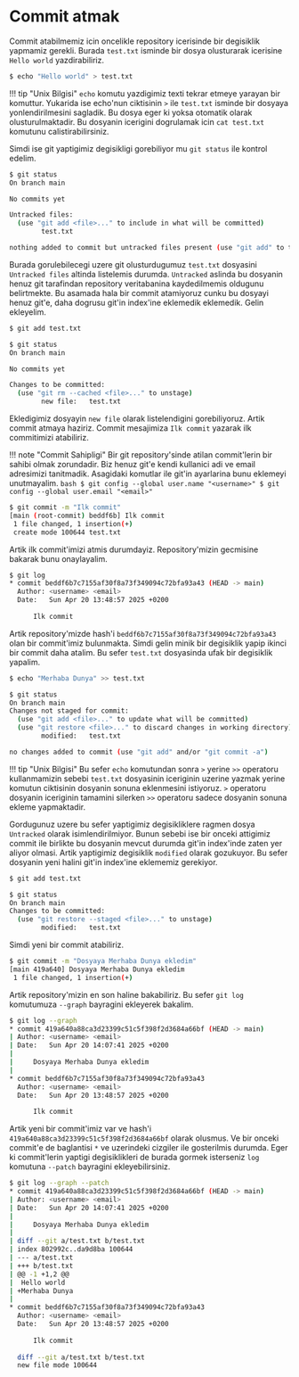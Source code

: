 # Commit atmak

Commit atabilmemiz icin oncelikle repository icerisinde bir degisiklik yapmamiz gerekli. Burada `test.txt` isminde bir dosya olusturarak icerisine `Hello world` yazdirabiliriz.

```bash
$ echo "Hello world" > test.txt
```

!!! tip "Unix Bilgisi"
    `echo` komutu yazdigimiz texti tekrar etmeye yarayan bir komuttur. Yukarida ise echo'nun ciktisinin `>` ile `test.txt` isminde bir dosyaya yonlendirilmesini sagladik. Bu dosya eger ki yoksa otomatik olarak olusturulmaktadir. Bu dosyanin icerigini dogrulamak icin `cat test.txt` komutunu calistirabilirsiniz.

Simdi ise git yaptigimiz degisikligi gorebiliyor mu `git status` ile kontrol edelim.

```bash
$ git status
On branch main

No commits yet

Untracked files:
  (use "git add <file>..." to include in what will be committed)
        test.txt

nothing added to commit but untracked files present (use "git add" to track)
```

Burada gorulebilecegi uzere git olusturdugumuz `test.txt` dosyasini `Untracked files` altinda listelemis durumda. `Untracked` aslinda bu dosyanin henuz git tarafindan repository veritabanina kaydedilmemis oldugunu belirtmekte. Bu asamada hala bir commit atamiyoruz cunku bu dosyayi henuz git'e, daha dogrusu git'in index'ine eklemedik eklemedik. Gelin ekleyelim.

```bash
$ git add test.txt

$ git status
On branch main

No commits yet

Changes to be committed:
  (use "git rm --cached <file>..." to unstage)
        new file:   test.txt
```

Ekledigimiz dosyayin `new file` olarak listelendigini gorebiliyoruz. Artik commit atmaya haziriz. Commit mesajimiza `Ilk commit` yazarak ilk commitimizi atabiliriz.

!!! note "Commit Sahipligi"
    Bir git repository'sinde atilan commit'lerin bir sahibi olmak zorundadir. Biz henuz git'e kendi kullanici adi ve email adresimizi tanitmadik. Asagidaki komutlar ile git'in ayarlarina bunu eklemeyi unutmayalim.
    ```bash
    $ git config --global user.name "<username>"
    $ git config --global user.email "<email>"
    ```

```bash
$ git commit -m "Ilk commit"
[main (root-commit) beddf6b] Ilk commit
 1 file changed, 1 insertion(+)
 create mode 100644 test.txt
```

Artik ilk commit'imizi atmis durumdayiz. Repository'mizin gecmisine bakarak bunu onaylayalim.

```bash
$ git log
* commit beddf6b7c7155af30f8a73f349094c72bfa93a43 (HEAD -> main)
  Author: <username> <email>
  Date:   Sun Apr 20 13:48:57 2025 +0200
  
      Ilk commit
```

Artik repository'mizde hash'i `beddf6b7c7155af30f8a73f349094c72bfa93a43` olan bir commit'imiz bulunmakta. Simdi gelin minik bir degisiklik yapip ikinci bir commit daha atalim. Bu sefer `test.txt` dosyasinda ufak bir degisiklik yapalim.

```bash
$ echo "Merhaba Dunya" >> test.txt

$ git status
On branch main
Changes not staged for commit:
  (use "git add <file>..." to update what will be committed)
  (use "git restore <file>..." to discard changes in working directory)
        modified:   test.txt

no changes added to commit (use "git add" and/or "git commit -a")
```

!!! tip "Unix Bilgisi"
    Bu sefer `echo` komutundan sonra `>` yerine `>>` operatoru kullanmamizin sebebi `test.txt` dosyasinin iceriginin uzerine yazmak yerine komutun ciktisinin dosyanin sonuna eklenmesini istiyoruz. `>` operatoru dosyanin iceriginin tamamini silerken `>>` operatoru sadece dosyanin sonuna ekleme yapmaktadir.

Gordugunuz uzere bu sefer yaptigimiz degisikliklere ragmen dosya `Untracked` olarak isimlendirilmiyor. Bunun sebebi ise bir onceki attigimiz commit ile birlikte bu dosyanin mevcut durumda git'in index'inde zaten yer aliyor olmasi. Artik yaptigimiz degisiklik `modified` olarak gozukuyor. Bu sefer dosyanin yeni halini git'in index'ine eklememiz gerekiyor.

```bash
$ git add test.txt

$ git status
On branch main
Changes to be committed:
  (use "git restore --staged <file>..." to unstage)
        modified:   test.txt
```

Simdi yeni bir commit atabiliriz.

```bash
$ git commit -m "Dosyaya Merhaba Dunya ekledim"
[main 419a640] Dosyaya Merhaba Dunya ekledim
 1 file changed, 1 insertion(+)
```

Artik repository'mizin en son haline bakabiliriz. Bu sefer `git log` komutumuza `--graph` bayragini ekleyerek bakalim.

```bash
$ git log --graph
* commit 419a640a88ca3d23399c51c5f398f2d3684a66bf (HEAD -> main)
| Author: <username> <email>
| Date:   Sun Apr 20 14:07:41 2025 +0200
| 
|     Dosyaya Merhaba Dunya ekledim
| 
* commit beddf6b7c7155af30f8a73f349094c72bfa93a43
  Author: <username> <email>
  Date:   Sun Apr 20 13:48:57 2025 +0200
  
      Ilk commit
```

Artik yeni bir commit'imiz var ve hash'i `419a640a88ca3d23399c51c5f398f2d3684a66bf` olarak olusmus. Ve bir onceki commit'e de baglantisi `*` ve uzerindeki cizgiler ile gosterilmis durumda. Eger ki commit'lerin yaptigi degisiklikleri de burada gormek isterseniz `log` komutuna `--patch` bayragini ekleyebilirsiniz.

```bash
$ git log --graph --patch
* commit 419a640a88ca3d23399c51c5f398f2d3684a66bf (HEAD -> main)
| Author: <username> <email>
| Date:   Sun Apr 20 14:07:41 2025 +0200
| 
|     Dosyaya Merhaba Dunya ekledim
| 
| diff --git a/test.txt b/test.txt
| index 802992c..da9d8ba 100644
| --- a/test.txt
| +++ b/test.txt
| @@ -1 +1,2 @@
|  Hello world
| +Merhaba Dunya
| 
* commit beddf6b7c7155af30f8a73f349094c72bfa93a43
  Author: <username> <email>
  Date:   Sun Apr 20 13:48:57 2025 +0200
  
      Ilk commit
  
  diff --git a/test.txt b/test.txt
  new file mode 100644
```